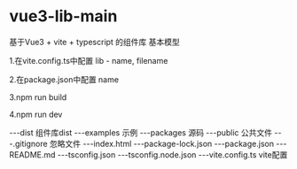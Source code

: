 # vue3-lib-main
基于Vue3 + vite + typescript 的组件库 基本模型

1.在vite.config.ts中配置 lib - name, filename

2.在package.json中配置 name

3.npm run build

4.npm run dev

---dist 组件库dist
---examples 示例
---packages 源码
---public 公共文件
---.gitignore 忽略文件
---index.html 
---package-lock.json
---package.json
---README.md
---tsconfig.json 
---tsconfig.node.json
---vite.config.ts vite配置
